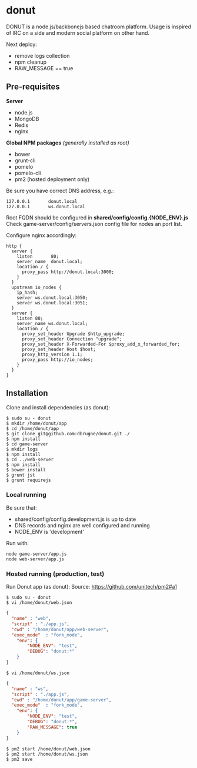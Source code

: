 donut
====

DONUT is a node.js/backbonejs based chatroom platform. Usage is inspired of IRC on a side and modern social platform on other hand.

Next deploy:
- remove logs collection
- npm cleanup
- RAW_MESSAGE == true

## Pre-requisites
**Server**
* node.js
* MongoDB
* Redis
* nginx

**Global NPM packages** *(generally installed as root)*
* bower
* grunt-cli
* pomelo
* pomelo-cli
* pm2 (hosted deployment only)

Be sure you have correct DNS address, e.g.:
```
127.0.0.1		donut.local
127.0.0.1		ws.donut.local
```
Root FQDN should be configured in **shared/config/config.{NODE_ENV}.js**
Check game-server/config/servers.json config file for nodes an port list.

Configure nginx accordingly:

```
http {
  server {
    listen       80;
    server_name  donut.local;
    location / {
      proxy_pass http://donut.local:3000;
    }
  }
  upstream io_nodes {
    ip_hash;
    server ws.donut.local:3050;
    server ws.donut.local:3051;
  }
  server {
    listen 80;
    server_name ws.donut.local;
    location / {
      proxy_set_header Upgrade $http_upgrade;
      proxy_set_header Connection "upgrade";
      proxy_set_header X-Forwarded-For $proxy_add_x_forwarded_for;
      proxy_set_header Host $host;
      proxy_http_version 1.1;
      proxy_pass http://io_nodes;
    }
  }
}
```

## Installation

Clone and install dependencies (as donut):
```
$ sudo su - donut
$ mkdir /home/donut/app
$ cd /home/donut/app
$ git clone git@github.com:dbrugne/donut.git ./
$ npm install
$ cd game-server
$ mkdir logs
$ npm install
$ cd ../web-server
$ npm install
$ bower install
$ grunt jst
$ grunt requirejs
```

### Local running

Be sure that:
- shared/config/config.development.js is up to date
- DNS records and nginx are well configured and running
- NODE_ENV is 'development'

Run with:
```
node game-server/app.js
node web-server/app.js
```

### Hosted running (production, test)
Run Donut app (as donut):
Source: https://github.com/unitech/pm2#a1
```
$ sudo su - donut
$ vi /home/donut/web.json
```
```json
{
  "name" : "web",
  "script" : "./app.js",
  "cwd" : "/home/donut/app/web-server",
  "exec_mode"  : "fork_mode",
    "env": {
        "NODE_ENV": "test",
        "DEBUG": "donut:*"
    }
}
```
```
$ vi /home/donut/ws.json
```
```json
{
  "name" : "ws",
  "script" : "./app.js",
  "cwd" : "/home/donut/app/game-server",
  "exec_mode"  : "fork_mode",
    "env": {
        "NODE_ENV": "test",
        "DEBUG": "donut:*",
        "RAW_MESSAGE": true
    }
}
```
```
$ pm2 start /home/donut/web.json
$ pm2 start /home/donut/ws.json
$ pm2 save
```
